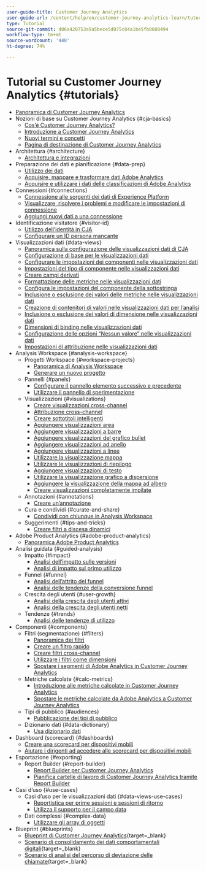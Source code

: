 ```yaml
---
user-guide-title: Customer Journey Analytics
user-guide-url: /content/help/en/customer-journey-analytics-learn/tutorials/overview.html
type: Tutorial
source-git-commit: d06a420753a9a5bece5d075c84a1be5fb0608494
workflow-type: tm+mt
source-wordcount: '440'
ht-degree: 74%

---
```



# Tutorial su Customer Journey Analytics {#tutorials}

+ [Panoramica di Customer Journey Analytics](overview.md)
+ Nozioni di base su Customer Journey Analytics {#cja-basics}
   + [Cos’è Customer Journey Analytics?](cja-basics/what-is-customer-journey-analytics.md)
   + [Introduzione a Customer Journey Analytics](cja-basics/understanding-customer-journey-analytics.md)
   + [Nuovi termini e concetti](cja-basics/new-terms-and-concepts-in-cja.md)
   + [Pagina di destinazione di Customer Journey Analytics](cja-basics/customer-journey-analytics-landing-page.md)
+ Architettura {#architecture}
   + [Architettura e integrazioni](architecture/architecture-and-integrations-of-cja.md)
+ Preparazione dei dati e pianificazione {#data-prep}
   + [Utilizzo dei dati](data-prep/working-with-data-in-cja.md)
   + [Acquisire, mappare e trasformare dati Adobe Analytics](data-prep/ingest-map-and-transform-adobe-analytics-data.md)
   + [Acquisire e utilizzare i dati delle classificazioni di Adobe Analytics](data-prep/ingest-and-use-analytics-classifications.md)
+ Connessioni {#connections}
   + [Connessione alle sorgenti dei dati di Experience Platform](connections/connecting-customer-journey-analytics-to-data-sources-in-platform.md)
   + [Visualizzare, risolvere i problemi e modificare le impostazioni di connessione](connections/connections-details-experience-in-cja.md)
   + [Aggiungi nuovi dati a una connessione](connections/add-past-data-to-an-existing-connection-in-cja.md)
+ Identificazione visitatore {#visitor-id}
   + [Utilizzo dell’identità in CJA](visitor-id/understanding-how-customer-journey-analytics-uses-identity.md)
   + [Configurare un ID persona mancante](visitor-id/configure-missing-person-id.md)
+ Visualizzazioni dati {#data-views}
   + [Panoramica sulla configurazione delle visualizzazioni dati di CJA](data-views/overview-of-configuring-data-views-for-cja.md)
   + [Configurazione di base per le visualizzazioni dati](data-views/basic-configuration-for-data-views.md)
   + [Configurare le impostazioni dei componenti nelle visualizzazioni dati](data-views/configuring-component-settings-in-data-views.md)
   + [Impostazioni del tipo di componente nelle visualizzazioni dati](data-views/component-type-settings-in-data-views.md)
   + [Creare campi derivati](data-views/derived-fields-in-cja.md)
   + [Formattazione delle metriche nelle visualizzazioni dati](data-views/formatting-metrics-in-data-views.md)
   + [Configura le impostazioni del componente della sottostringa](data-views/configure-substring-component-settings.md)
   + [Inclusione o esclusione dei valori delle metriche nelle visualizzazioni dati](data-views/include-or-exclude-metric-values-in-data-views.md)
   + [Creazione di contenitori di valori nelle visualizzazioni dati per l’analisi](data-views/creating-value-buckets-in-data-views-for-analysis.md)
   + [Inclusione o esclusione dei valori di dimensione nelle visualizzazioni dati](data-views/include-or-exclude-dimension-values-in-data-views.md)
   + [Dimensioni di binding nelle visualizzazioni dati](data-views/binding-dimensions-in-data-views.md)
   + [Configurazione delle opzioni “Nessun valore” nelle visualizzazioni dati](data-views/configure-no-value-options-in-data-views.md)
   + [Impostazioni di attribuzione nelle visualizzazioni dati](data-views/attribution-settings-in-data-views.md)
+ Analysis Workspace {#analysis-workspace}
   + Progetti Workspace {#workspace-projects}
      + [Panoramica di Analysis Workspace](analysis-workspace/workspace-projects/analysis-workspace-overview.md)
      + [Generare un nuovo progetto](analysis-workspace/workspace-projects/build-a-new-project.md)
   + Pannelli {#panels}
      + [Configurare il pannello elemento successivo e precedente](analysis-workspace/panels/configure-next-previous-item-panel.md)
      + [Utilizzare il pannello di sperimentazione](analysis-workspace/panels/use-the-experimentation-panel.md)
   + Visualizzazioni {#visualizations}
      + [Creare visualizzazioni cross-channel](analysis-workspace/visualizations/creating-cross-channel-visualizations-in-customer-journey-analytics.md)
      + [Attribuzione cross-channel](analysis-workspace/visualizations/cross-channel-attribution-in-customer-journey-analytics.md)
      + [Creare sottotitoli intelligenti](analysis-workspace/visualizations/intelligent-captions.md)
      + [Aggiungere visualizzazioni area](analysis-workspace/visualizations/add-area-visualizations.md)
      + [Aggiungere visualizzazioni a barre](analysis-workspace/visualizations/add-bar-visualizations.md)
      + [Aggiungere visualizzazioni del grafico bullet](analysis-workspace/visualizations/add-bullet-graph-visualizations.md)
      + [Aggiungere visualizzazioni ad anello](analysis-workspace/visualizations/add-donut-visualizations.md)
      + [Aggiungere visualizzazioni a linee](analysis-workspace/visualizations/add-line-visualizations.md)
      + [Utilizzare la visualizzazione mappa](analysis-workspace/visualizations/use-map-visualization.md)
      + [Utilizzare le visualizzazioni di riepilogo](analysis-workspace/visualizations/use-summary-visualizations.md)
      + [Aggiungere visualizzazioni di testo](analysis-workspace/visualizations/add-text-visualizations.md)
      + [Utilizzare la visualizzazione grafico a dispersione](analysis-workspace/visualizations/use-scatterplot-visualizations.md)
      + [Aggiungere la visualizzazione della mappa ad albero](analysis-workspace/visualizations/add-treemap-visualizations.md)
      + [Creare visualizzazioni completamente impilate](analysis-workspace/visualizations/create-stacked-visualizations.md)
   + Annotazioni {#annotations}
      + [Creare un’annotazione](analysis-workspace/annotations/create-an-annotation.md)
   + Cura e condividi {#curate-and-share}
      + [Condividi con chiunque in Analysis Workspace](analysis-workspace/curate-and-share/share-with-anyone-in-analysis-workspace.md)
   + Suggerimenti {#tips-and-tricks}
      + [Creare filtri a discesa dinamici](analysis-workspace/tips-and-tricks/dynamic-drop-downs.md)
+ Adobe Product Analytics {#adobe-product-analytics}
   + [Panoramica Adobe Product Analytics](adobe-product-analytics/adobe-product-analytics-overview.md)
+ Analisi guidata {#guided-analysis}
   + Impatto {#impact}
      + [Analisi dell’impatto sulle versioni](guided-analysis/impact/release-impact-analysis.md)
      + [Analisi di impatto sul primo utilizzo](guided-analysis/impact/first-use-impact-analysis.md)
   + Funnel {#funnel}
      + [Analisi dell’attrito del funnel](guided-analysis/funnel/funnel-friction-analysis.md)
      + [Analisi delle tendenze della conversione funnel](guided-analysis/funnel/funnel-conversion-trends-analysis.md)
   + Crescita degli utenti {#user-growth}
      + [Analisi della crescita degli utenti attivi](guided-analysis/user-growth/active-user-growth-analysis.md)
      + [Analisi della crescita degli utenti netti](guided-analysis/user-growth/net-user-growth-analysis.md)
   + Tendenze {#trends}
      + [Analisi delle tendenze di utilizzo](guided-analysis/trends/usage-trends-analysis.md)
+ Componenti {#components}
   + Filtri (segmentazione) {#filters}
      + [Panoramica dei filtri](components/filters/introduction-to-filters-in-cja.md)
      + [Creare un filtro rapido](components/filters/create-a-quick-filter.md)
      + [Creare filtri cross-channel](components/filters/creating-cross-channel-filters-in-customer-journey-analytics.md)
      + [Utilizzare i filtri come dimensioni](components/filters/use-filters-as-dimensions.md)
      + [Spostare i segmenti di Adobe Analytics in Customer Journey Analytics](components/filters/moving-adobe-analytics-segments-to-customer-journey-analytics.md)
   + Metriche calcolate {#calc-metrics}
      + [Introduzione alle metriche calcolate in Customer Journey Analytics](components/calc-metrics/introduction-to-calculated-metrics-in-customer-journey-analytics.md)
      + [Spostare le metriche calcolate da Adobe Analytics a Customer Journey Analytics](components/calc-metrics/moving-your-calculated-metrics-from-adobe-analytics-to-customer-journey-analytics.md)
   + Tipi di pubblico {#audiences}
      + [Pubblicazione dei tipi di pubblico](components/audiences/audience-publishing-for-cja.md)
   + Dizionario dati {#data-dictionary}
      + [Usa dizionario dati](components/data-dictionary/use-data-dictionary.md)
+ Dashboard (scorecard) {#dashboards}
   + [Creare una scorecard per dispositivi mobili](dashboards/create-a-mobile-scorecard.md)
   + [Aiutare i dirigenti ad accedere alle scorecard per dispositivi mobili](dashboards/assist-executives-to-access-mobile-scorecards.md)
+ Esportazione {#exporting}
   + Report Builder {#report-builder}
      + [Report Builder per Customer Journey Analytics](exporting/report-builder/report-builder-for-customer-journey-analytics.md)
      + [Pianifica cartelle di lavoro di Customer Journey Analytics tramite Report Builder](exporting/report-builder/schedule-cja-workbooks-using-report-builder.md)
+ Casi d’uso {#use-cases}
   + Casi d’uso per le visualizzazioni dati {#data-views-use-cases}
      + [Reportistica per prime sessioni e sessioni di ritorno](use-cases/data-views-use-cases/first-time-and-returning-sessions.md)
      + [Utilizza il supporto per il campo data](use-cases/data-views-use-cases/leverage-date-field-support.md)
   + Dati complessi {#complex-data}
      + [Utilizzare gli array di oggetti](use-cases/complex-data/object-arrays-in-cja.md)
+ Blueprint {#blueprints}
   + [Blueprint di Customer Journey Analytics](https://experienceleague.adobe.com/docs/blueprints-learn/architecture/customer-journey-analytics/overview.html?lang=it){target=_blank}
   + [Scenario di consolidamento dei dati comportamentali digitali](https://experienceleague.adobe.com/docs/analytics-platform/using/cja-usecases/cross-channel/cross-channel.html){target=_blank}
   + [Scenario di analisi del percorso di deviazione delle chiamate](https://experienceleague.adobe.com/docs/analytics-platform/using/cja-usecases/cross-channel/call-center.html){target=_blank}
